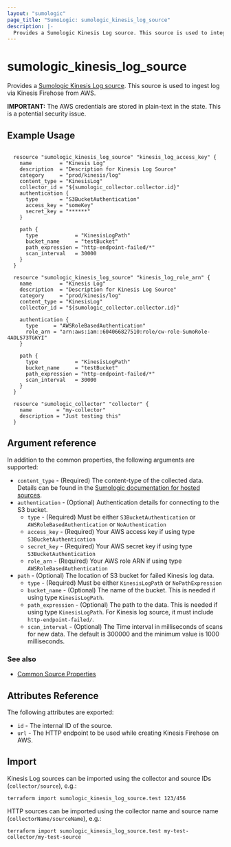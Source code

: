 ```yaml
---
layout: "sumologic"
page_title: "SumoLogic: sumologic_kinesis_log_source"
description: |-
  Provides a Sumologic Kinesis Log source. This source is used to integrate with Log Stream via Kinesis Firehose from AWS.
---
```


# sumologic_kinesis_log_source

Provides a [Sumologic Kinesis Log source][2]. This source is used to ingest log via Kinesis Firehose from AWS.

__IMPORTANT:__ The AWS credentials are stored in plain-text in the state. This is a potential security issue.

## Example Usage
```hcl

  resource "sumologic_kinesis_log_source" "kinesis_log_access_key" {
    name         = "Kinesis Log"
    description  = "Description for Kinesis Log Source"
    category     = "prod/kinesis/log"
    content_type = "KinesisLog"
    collector_id = "${sumologic_collector.collector.id}"
    authentication {
      type       = "S3BucketAuthentication"
      access_key = "someKey"
      secret_key = "******"
    }

    path {
      type            = "KinesisLogPath"
      bucket_name     = "testBucket"
      path_expression = "http-endpoint-failed/*"
      scan_interval   = 30000
    }
  }

  resource "sumologic_kinesis_log_source" "kinesis_log_role_arn" {
    name         = "Kinesis Log"
    description  = "Description for Kinesis Log Source"
    category     = "prod/kinesis/log"
    content_type = "KinesisLog"
    collector_id = "${sumologic_collector.collector.id}"

    authentication {
      type     = "AWSRoleBasedAuthentication"
      role_arn = "arn:aws:iam::604066827510:role/cw-role-SumoRole-4AOLS73TGKYI"
    }

    path {
      type            = "KinesisLogPath"
      bucket_name     = "testBucket"
      path_expression = "http-endpoint-failed/*"
      scan_interval   = 30000
    }
  }

  resource "sumologic_collector" "collector" {
    name        = "my-collector"
    description = "Just testing this"
  }

```

## Argument reference

In addition to the common properties, the following arguments are supported:

 - `content_type` - (Required) The content-type of the collected data. Details can be found in the [Sumologic documentation for hosted sources][1].
 - `authentication` - (Optional) Authentication details for connecting to the S3 bucket.
     + `type` - (Required) Must be either `S3BucketAuthentication` or `AWSRoleBasedAuthentication` or `NoAuthentication`
     + `access_key` - (Required) Your AWS access key if using type `S3BucketAuthentication`
     + `secret_key` - (Required) Your AWS secret key if using type `S3BucketAuthentication`
     + `role_arn` - (Required) Your AWS role ARN if using type `AWSRoleBasedAuthentication`
 - `path` - (Optional) The location of S3 bucket for failed Kinesis log data.
     + `type` - (Required) Must be either `KinesisLogPath` or `NoPathExpression`
     + `bucket_name` - (Optional) The name of the bucket. This is needed if using type `KinesisLogPath`. 
     + `path_expression` - (Optional) The path to the data. This is needed if using type `KinesisLogPath`. For Kinesis log source, it must include `http-endpoint-failed/`.
     + `scan_interval` - (Optional) The Time interval in milliseconds of scans for new data. The default is 300000 and the minimum value is 1000 milliseconds.

### See also
   * [Common Source Properties](https://registry.terraform.io/providers/SumoLogic/sumologic/latest/docs#common-source-properties)

## Attributes Reference
The following attributes are exported:

- `id` - The internal ID of the source.
- `url` - The HTTP endpoint to be used while creating Kinesis Firehose on AWS.

## Import
Kinesis Log sources can be imported using the collector and source IDs (`collector/source`), e.g.:

```hcl
terraform import sumologic_kinesis_log_source.test 123/456
```

HTTP sources can be imported using the collector name and source name (`collectorName/sourceName`), e.g.:

```hcl
terraform import sumologic_kinesis_log_source.test my-test-collector/my-test-source
```

[1]: https://help.sumologic.com/Send_Data/Sources/03Use_JSON_to_Configure_Sources/JSON_Parameters_for_Hosted_Sources
[2]: https://help.sumologic.com/03Send-Data/Sources/02Sources-for-Hosted-Collectors/Amazon-Web-Services/AWS_Kinesis_Firehose_for_Logs_Source

